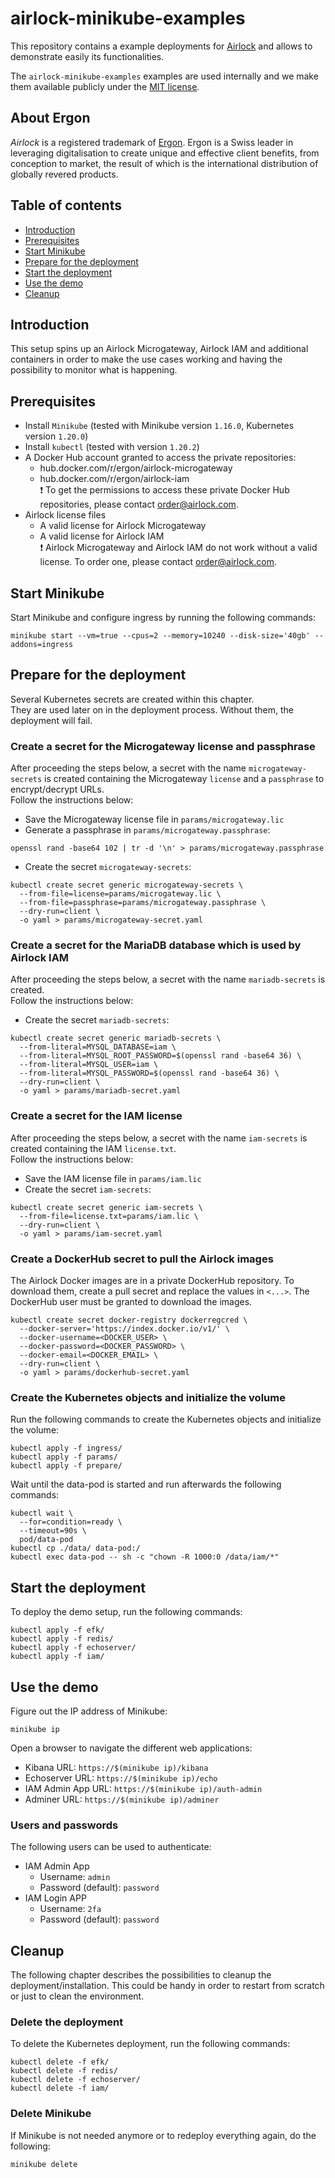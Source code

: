 # airlock-minikube-examples
This repository contains a example deployments for [Airlock](https://www.airlock.com/en/) and allows to demonstrate easily its functionalities.

The `airlock-minikube-examples` examples are used internally and we make them available publicly under the [MIT license](https://github.com/ergon/airlock-minikube-examples/blob/main/LICENSE).

## About Ergon
*Airlock* is a registered trademark of [Ergon](https://www.ergon.ch). Ergon is a Swiss leader in leveraging digitalisation to create unique and effective client benefits, from conception to market, the result of which is the international distribution of globally revered products.

## Table of contents
* [Introduction](#introduction)
* [Prerequisites](#prerequisites)
* [Start Minikube](#start-minikube)
* [Prepare for the deployment](#prepare-for-the-deployment)
* [Start the deployment](#start-the-deployment)
* [Use the demo](#use-the-demo)
* [Cleanup](#cleanup)

## Introduction
This setup spins up an Airlock Microgateway, Airlock IAM and additional containers in order to make the use cases working and having the possibility to monitor what is happening.

## Prerequisites
* Install `Minikube` (tested with Minikube version `1.16.0`, Kubernetes version `1.20.0`)
* Install `kubectl` (tested with version `1.20.2`)
* A Docker Hub account granted to access the private repositories:
  * hub.docker.com/r/ergon/airlock-microgateway
  * hub.docker.com/r/ergon/airlock-iam<br>
  :exclamation: To get the permissions to access these private Docker Hub repositories, please contact order@airlock.com.
* Airlock license files
  * A valid license for Airlock Microgateway<br>
  * A valid license for Airlock IAM<br>
  :exclamation: Airlock Microgateway and Airlock IAM do not work without a valid license. To order one, please contact order@airlock.com.

## Start Minikube
Start Minikube and configure ingress by running the following commands:
```console
minikube start --vm=true --cpus=2 --memory=10240 --disk-size='40gb' --addons=ingress
```

## Prepare for the deployment
Several Kubernetes secrets are created within this chapter.<br>
They are used later on in the deployment process. Without them, the deployment will fail.

### Create a secret for the Microgateway license and passphrase
After proceeding the steps below, a secret with the name `microgateway-secrets` is created containing the Microgateway `license` and a `passphrase` to encrypt/decrypt URLs.<br>
Follow the instructions below:
* Save the Microgateway license file in `params/microgateway.lic`
* Generate a passphrase in `params/microgateway.passphrase`:
```console
openssl rand -base64 102 | tr -d '\n' > params/microgateway.passphrase
```
* Create the secret `microgateway-secrets`:
```console
kubectl create secret generic microgateway-secrets \
  --from-file=license=params/microgateway.lic \
  --from-file=passphrase=params/microgateway.passphrase \
  --dry-run=client \
  -o yaml > params/microgateway-secret.yaml
```
### Create a secret for the MariaDB database which is used by Airlock IAM
After proceeding the steps below, a secret with the name `mariadb-secrets` is created.<br>
Follow the instructions below:
* Create the secret `mariadb-secrets`:
```console
kubectl create secret generic mariadb-secrets \
  --from-literal=MYSQL_DATABASE=iam \
  --from-literal=MYSQL_ROOT_PASSWORD=$(openssl rand -base64 36) \
  --from-literal=MYSQL_USER=iam \
  --from-literal=MYSQL_PASSWORD=$(openssl rand -base64 36) \
  --dry-run=client \
  -o yaml > params/mariadb-secret.yaml
```

### Create a secret for the IAM license
After proceeding the steps below, a secret with the name `iam-secrets` is created containing the IAM `license.txt`.<br>
Follow the instructions below:
* Save the IAM license file in `params/iam.lic`
* Create the secret `iam-secrets`:
```console
kubectl create secret generic iam-secrets \
  --from-file=license.txt=params/iam.lic \
  --dry-run=client \
  -o yaml > params/iam-secret.yaml
```

### Create a DockerHub secret to pull the Airlock images
The Airlock Docker images are in a private DockerHub repository. To download them, create a pull secret and replace the values in `<...>`. The DockerHub user must be granted to download the images.
```console
kubectl create secret docker-registry dockerregcred \
  --docker-server='https://index.docker.io/v1/' \
  --docker-username=<DOCKER_USER> \
  --docker-password=<DOCKER_PASSWORD> \
  --docker-email=<DOCKER_EMAIL> \
  --dry-run=client \
  -o yaml > params/dockerhub-secret.yaml
```

### Create the Kubernetes objects and initialize the volume
Run the following commands to create the Kubernetes objects and initialize the volume:
```console
kubectl apply -f ingress/
kubectl apply -f params/
kubectl apply -f prepare/
```

Wait until the data-pod is started and run afterwards the following commands:
```console
kubectl wait \
  --for=condition=ready \
  --timeout=90s \
  pod/data-pod
kubectl cp ./data/ data-pod:/
kubectl exec data-pod -- sh -c "chown -R 1000:0 /data/iam/*"
```

## Start the deployment
To deploy the demo setup, run the following commands:
```console
kubectl apply -f efk/
kubectl apply -f redis/
kubectl apply -f echoserver/
kubectl apply -f iam/
```

## Use the demo
Figure out the IP address of Minikube:
```console
minikube ip
```
Open a browser to navigate the different web applications:
* Kibana URL: `https://$(minikube ip)/kibana`
* Echoserver URL: `https://$(minikube ip)/echo`<br>
* IAM Admin App URL: `https://$(minikube ip)/auth-admin`<br>
* Adminer URL:  `https://$(minikube ip)/adminer`<br>

### Users and passwords
The following users can be used to authenticate:
* IAM Admin App
  * Username: `admin`
  * Password (default): `password`
* IAM Login APP
  * Username: `2fa`
  * Password (default): `password`

## Cleanup
The following chapter describes the possibilities to cleanup the deployment/installation. This could be handy in order to restart from scratch or just to clean the environment.

### Delete the deployment
To delete the Kubernetes deployment, run the following commands:
```console
kubectl delete -f efk/
kubectl delete -f redis/
kubectl delete -f echoserver/
kubectl delete -f iam/
```

### Delete Minikube
If Minikube is not needed anymore or to redeploy everything again, do the following:
```console
minikube delete
```
